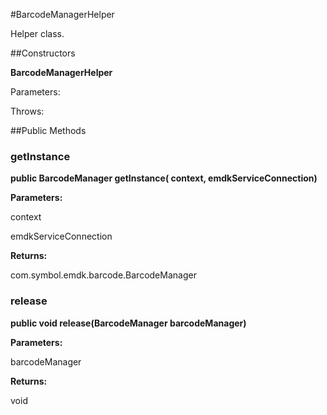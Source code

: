 #BarcodeManagerHelper

Helper class.



##Constructors

**BarcodeManagerHelper**



Parameters:

Throws:

##Public Methods

### getInstance

**public BarcodeManager getInstance( context,  emdkServiceConnection)**



**Parameters:**

context

emdkServiceConnection

**Returns:**

com.symbol.emdk.barcode.BarcodeManager

### release

**public void release(BarcodeManager barcodeManager)**



**Parameters:**

barcodeManager

**Returns:**

void

